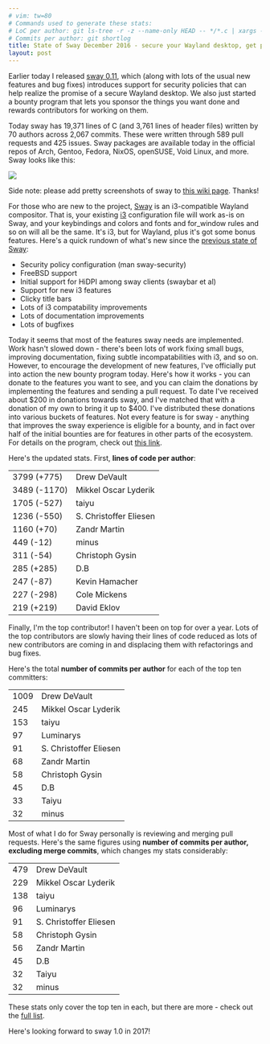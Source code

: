 ```yaml
---
# vim: tw=80
# Commands used to generate these stats:
# LoC per author: git ls-tree -r -z --name-only HEAD -- */*.c | xargs -0 -n1 git blame --line-porcelain HEAD |grep  "^author "|sort|uniq -c|sort -nr
# Commits per author: git shortlog
title: State of Sway December 2016 - secure your Wayland desktop, get paid to work on Sway
layout: post
---
```


Earlier today I released [sway
0.11](https://github.com/SirCmpwn/sway/releases/tag/0.11), which (along with
lots of the usual new features and bug fixes) introduces support for security
policies that can help realize the promise of a secure Wayland desktop. We also
just started a bounty program that lets you sponsor the things you want done and
rewards contributors for working on them.

Today sway has 19,371 lines of C (and 3,761 lines of header files) written by 70
authors across 2,067 commits. These were written through 589 pull requests and
425 issues. Sway packages are available today in the official repos of Arch,
Gentoo, Fedora, NixOS, openSUSE, Void Linux, and more. Sway looks like this:

[![](https://sr.ht/ICd5.png)](https://sr.ht/ICd5.png)

Side note: please add pretty screenshots of sway to [this wiki
page](https://github.com/SirCmpwn/sway/wiki/Screenshots-of-Sway). Thanks!

For those who are new to the project, [Sway](http://swaywm.org) is an
i3-compatible Wayland compositor. That is, your existing [i3](http://i3wm.org/)
configuration file will work as-is on Sway, and your keybindings and colors and
fonts and for_window rules and so on will all be the same. It's i3, but for
Wayland, plus it's got some bonus features. Here's a quick rundown of what's
new since the [previous state of Sway](/2016/08/02/Sway-0.9-in-retro.html):

* Security policy configuration (man sway-security)
* FreeBSD support
* Initial support for HiDPI among sway clients (swaybar et al)
* Support for new i3 features
* Clicky title bars
* Lots of i3 compatability improvements
* Lots of documentation improvements
* Lots of bugfixes

Today it seems that most of the features sway needs are implemented. Work hasn't
slowed down - there's been lots of work fixing small bugs, improving
documentation, fixing subtle incompatabilities with i3, and so on. However, to
encourage the development of new features, I've officially put into action the
new bounty program today. Here's how it works - you can donate to the features
you want to see, and you can claim the donations by implementing the features
and sending a pull request. To date I've received about $200 in donations
towards sway, and I've matched that with a donation of my own to bring it up to
$400. I've distributed these donations into various buckets of features. Not
every feature is for sway - anything that improves the sway experience is
eligible for a bounty, and in fact over half of the initial bounties are for
features in other parts of the ecosystem. For details on the program, check out
[this link](https://github.com/SirCmpwn/sway/issues/986).

Here's the updated stats. First, **lines of code per author**:

<table class="table">
    <tbody>
        <tr><td>3799 (+775)</td><td>Drew DeVault</td></tr>
        <tr><td>3489 (-1170)</td><td>Mikkel Oscar Lyderik</td></tr>
        <tr><td>1705 (-527)</td><td>taiyu</td></tr>
        <tr><td>1236 (-550)</td><td>S. Christoffer Eliesen</td></tr>
        <tr><td>1160 (+70)</td><td>Zandr Martin</td></tr>
        <tr><td>449 (-12)</td><td>minus</td></tr>
        <tr><td>311 (-54)</td><td>Christoph Gysin</td></tr>
        <tr><td>285 (+285)</td><td>D.B</td></tr>
        <tr><td>247 (-87)</td><td>Kevin Hamacher</td></tr>
        <tr><td>227 (-298)</td><td>Cole Mickens</td></tr>
        <tr><td>219 (+219)</td><td>David Eklov</td></tr>
    </tbody>
</table>

Finally, I'm the top contributor! I haven't been on top for over a year. Lots of
the top contributors are slowly having their lines of code reduced as lots of
new contributors are coming in and displacing them with refactorings and bug
fixes.

Here's the total **number of commits per author** for each of the top ten
committers:

<table class="table">
    <tbody>
        <tr><td>1009</td><td> Drew DeVault</td></tr>
        <tr><td>245</td><td> Mikkel Oscar Lyderik</td></tr>
        <tr><td>153</td><td> taiyu</td></tr>
        <tr><td>97</td><td> Luminarys</td></tr>
        <tr><td>91</td><td> S. Christoffer Eliesen</td></tr>
        <tr><td>68</td><td> Zandr Martin</td></tr>
        <tr><td>58</td><td> Christoph Gysin</td></tr>
        <tr><td>45</td><td> D.B</td></tr>
        <tr><td>33</td><td> Taiyu</td></tr>
        <tr><td>32</td><td> minus</td></tr>
    </tbody>
</table>

Most of what I do for Sway personally is reviewing and merging pull requests.
Here's the same figures using **number of commits per author, excluding merge
commits**, which changes my stats considerably:

<table class="table">
    <tbody>
        <tr><td>479</td><td> Drew DeVault</td></tr>
        <tr><td>229</td><td> Mikkel Oscar Lyderik</td></tr>
        <tr><td>138</td><td> taiyu</td></tr>
        <tr><td>96</td><td> Luminarys</td></tr>
        <tr><td>91</td><td> S. Christoffer Eliesen</td></tr>
        <tr><td>58</td><td> Christoph Gysin</td></tr>
        <tr><td>56</td><td> Zandr Martin</td></tr>
        <tr><td>45</td><td> D.B</td></tr>
        <tr><td>32</td><td> Taiyu</td></tr>
        <tr><td>32</td><td> minus</td></tr>
    </tbody>
</table>

These stats only cover the top ten in each, but there are more - check out the
[full list](https://github.com/SirCmpwn/sway/graphs/contributors).

Here's looking forward to sway 1.0 in 2017!
